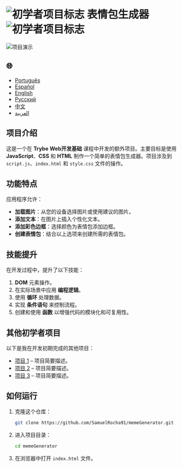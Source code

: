 # ![初学者项目标志](https://img.icons8.com/emoji/48/000000/star-emoji.png) 表情包生成器 ![初学者项目标志](https://img.icons8.com/emoji/48/000000/star-emoji.png)

![项目演示](./gifs/Memegenerator.gif)

<h2>🌐</h2>
<ul>
  <li><a href="https://github.com/SamuelRocha91/memeGenerator" target="_blank">Português</a></li>
  <li><a href="https://github.com/SamuelRocha91/memeGenerator/blob/main/README_es.md" target="_blank">Español</a></li>
  <li><a href="https://github.com/SamuelRocha91/memeGenerator/blob/main/README_en.md" target="_blank">English</a></li>
  <li><a href="https://github.com/SamuelRocha91/memeGenerator/blob/main/README_ru.md" target="_blank">Русский</a></li>
  <li><a href="https://github.com/SamuelRocha91/memeGenerator/blob/main/README_ch.md" target="_blank">中文</a></li>
  <li><a href="https://github.com/SamuelRocha91/memeGenerator/blob/main/README_ar.md" target="_blank">العربية</a></li>
</ul>

## 项目介绍

这是一个在 **Trybe** **Web开发基础** 课程中开发的额外项目。主要目标是使用 **JavaScript**、**CSS** 和 **HTML** 制作一个简单的表情包生成器。项目涉及到 `script.js`、`index.html` 和 `style.css` 文件的操作。

## 功能特点

应用程序允许：

- **加载图片**：从您的设备选择图片或使用建议的图片。
- **添加文本**：在图片上插入个性化文本。
- **添加彩色边框**：选择颜色为表情包添加边框。
- **创建表情包**：结合以上选项来创建所需的表情包。

## 技能提升

在开发过程中，提升了以下技能：

1. **DOM** 元素操作。
2. 在实际场景中应用 **编程逻辑**。
3. 使用 **循环** 处理数据。
4. 实现 **条件语句** 来控制流程。
5. 创建和使用 **函数** 以增强代码的模块化和可复用性。

## 其他初学者项目

以下是我在开发初期完成的其他项目：

- [项目 1](#) – 项目简要描述。
- [项目 2](#) – 项目简要描述。
- [项目 3](#) – 项目简要描述。

## 如何运行

1. 克隆这个仓库：
   ```bash
   git clone https://github.com/SamuelRocha91/memeGenerator.git
   ```
2. 进入项目目录：
   ```bash
   cd memeGenerator
   ```
3. 在浏览器中打开 `index.html` 文件。


